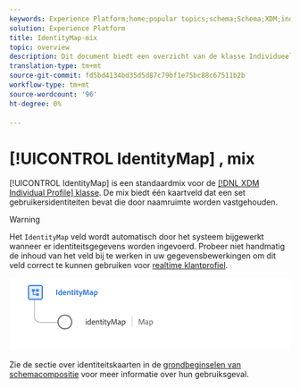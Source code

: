 ```yaml
---
keywords: Experience Platform;home;popular topics;schema;Schema;XDM;individual profile;fields;schemas;Schemas;identityMap;identity map;Identity map;Schema design;map;Map;union schema;union
solution: Experience Platform
title: IdentityMap-mix
topic: overview
description: Dit document biedt een overzicht van de klasse Individueel profiel XDM.
translation-type: tm+mt
source-git-commit: fd5bd4134bd35d5d87c79bf1e75bc88c67511b2b
workflow-type: tm+mt
source-wordcount: '96'
ht-degree: 0%

---
```



# [!UICONTROL IdentityMap] , mix

[!UICONTROL IdentityMap] is een standaardmix voor de [[!DNL XDM Individual Profile] klasse](../../classes/individual-profile.md). De mix biedt één kaartveld dat een set gebruikersidentiteiten bevat die door naamruimte worden vastgehouden.

>[!WARNING]
>
>Het `IdentityMap` veld wordt automatisch door het systeem bijgewerkt wanneer er identiteitsgegevens worden ingevoerd. Probeer niet handmatig de inhoud van het veld bij te werken in uw gegevensbewerkingen om dit veld correct te kunnen gebruiken voor [realtime klantprofiel](../../../profile/home.md).

<img src="../../images/mixins/identitymap.png" width="600" /><br />

Zie de sectie over identiteitskaarten in de [grondbeginselen van schemacompositie](../../schema/composition.md#identityMap) voor meer informatie over hun gebruiksgeval.